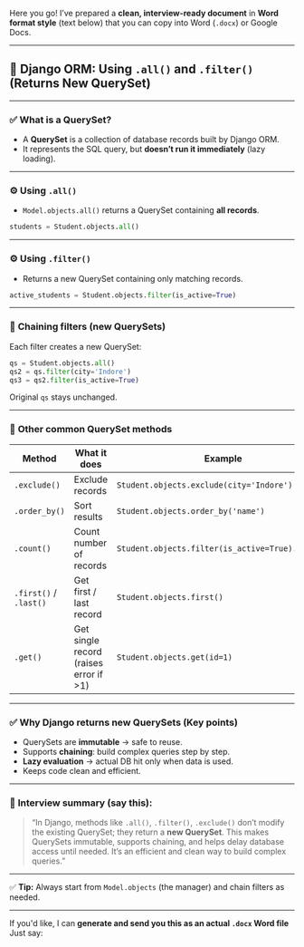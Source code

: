 Here you go!
I’ve prepared a **clean, interview-ready document** in **Word format style** (text below)
that you can copy into Word (`.docx`) or Google Docs.

---

## 📄 **Django ORM: Using `.all()` and `.filter()` (Returns New QuerySet)**

---

### ✅ **What is a QuerySet?**

- A **QuerySet** is a collection of database records built by Django ORM.
- It represents the SQL query, but **doesn’t run it immediately** (lazy loading).

---

### ⚙ **Using `.all()`**

- `Model.objects.all()` returns a QuerySet containing **all records**.

```python
students = Student.objects.all()
```

---

### ⚙ **Using `.filter()`**

- Returns a new QuerySet containing only matching records.

```python
active_students = Student.objects.filter(is_active=True)
```

---

### 🔧 **Chaining filters (new QuerySets)**

Each filter creates a new QuerySet:

```python
qs = Student.objects.all()
qs2 = qs.filter(city='Indore')
qs3 = qs2.filter(is_active=True)
```

Original `qs` stays unchanged.

---

### 📌 **Other common QuerySet methods**

| Method                 | What it does                           | Example                                          |
| ---------------------- | -------------------------------------- | ------------------------------------------------ |
| `.exclude()`           | Exclude records                        | `Student.objects.exclude(city='Indore')`         |
| `.order_by()`          | Sort results                           | `Student.objects.order_by('name')`               |
| `.count()`             | Count number of records                | `Student.objects.filter(is_active=True).count()` |
| `.first()` / `.last()` | Get first / last record                | `Student.objects.first()`                        |
| `.get()`               | Get single record (raises error if >1) | `Student.objects.get(id=1)`                      |

---

### ✅ **Why Django returns new QuerySets (Key points)**

- QuerySets are **immutable** → safe to reuse.
- Supports **chaining**: build complex queries step by step.
- **Lazy evaluation** → actual DB hit only when data is used.
- Keeps code clean and efficient.

---

### 🧠 **Interview summary (say this):**

> “In Django, methods like `.all()`, `.filter()`, `.exclude()` don’t modify the existing QuerySet; they return a **new QuerySet**.
> This makes QuerySets immutable, supports chaining, and helps delay database access until needed.
> It’s an efficient and clean way to build complex queries.”

---

✅ **Tip:**
Always start from `Model.objects` (the manager) and chain filters as needed.

---

If you'd like,
I can **generate and send you this as an actual `.docx` Word file**
Just say:

